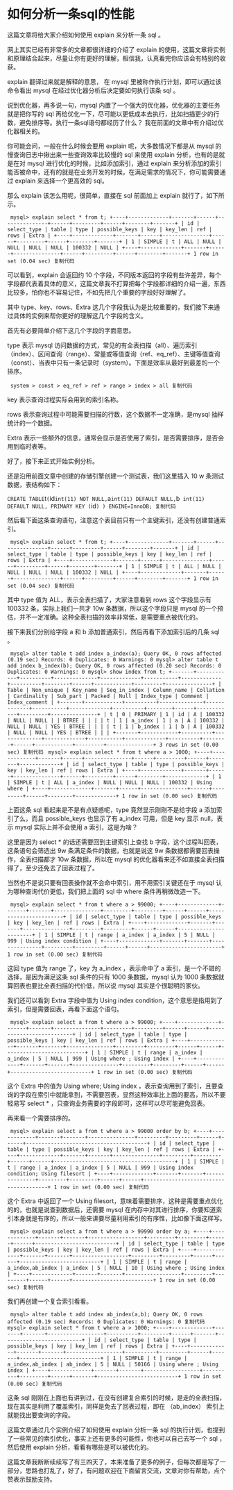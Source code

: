 # 如何分析一条sql的性能 #

这篇文章将给大家介绍如何使用 explain 来分析一条 sql 。

网上其实已经有非常多的文章都很详细的介绍了 explain 的使用，这篇文章将实例和原理结合起来，尽量让你有更好的理解，相信我，认真看完你应该会有特别的收获。

explain 翻译过来就是解释的意思， 在 mysql 里被称作执行计划，即可以通过该命令看出 mysql 在经过优化器分析后决定要如何执行该条 sql 。

说到优化器，再多说一句，mysql 内置了一个强大的优化器，优化器的主要任务就是把你写的 sql 再给优化一下，尽可能以更低成本去执行，比如扫描更少的行数，避免排序等。执行一条sql语句都经历了什么？ 我在前面的文章中有介绍过优化器相关的。

你可能会问，一般在什么时候会要用 explain 呢，大多数情况下都是从 mysql 的慢查询日志中揪出来一些查询效率比较慢的 sql 来使用 explain 分析，也有的是就是在对 mysql 进行优化的时候，比如添加索引，通过 explain 来分析添加的索引能否被命中，还有的就是在业务开发的时候，在满足需求的情况下，你可能需要通过 explain 来选择一个更高效的 sql。

那么 explain 该怎么用呢，很简单，直接在 sql 前面加上 explain 就行了，如下所示。

` mysql> explain select * from t; +----+-------------+-------+------+---------------+------+---------+------+--------+-------+ | id | select_type | table | type | possible_keys | key | key_len | ref | rows | Extra | +----+-------------+-------+------+---------------+------+---------+------+--------+-------+ | 1 | SIMPLE | t | ALL | NULL | NULL | NULL | NULL | 100332 | NULL | +----+-------------+-------+------+---------------+------+---------+------+--------+-------+ 1 row in set (0.04 sec) 复制代码`

可以看到，explain 会返回约 10 个字段，不同版本返回的字段有些许差异，每个字段都代表着具体的意义，这篇文章我不打算把每个字段都详细的介绍一遍，东西比较多，怕你也不容易记住，不如先把几个重要的字段好好理解了。

其中 type、key、rows、Extra 这几个字段我认为是比较重要的，我们接下来通过具体的实例来帮你更好的理解这几个字段的含义。

首先有必要简单介绍下这几个字段的字面意思。

type 表示 mysql 访问数据的方式，常见的有全表扫描（all）、遍历索引（index）、区间查询（range）、常量或等值查询（ref、eq_ref）、主键等值查询（const）、当表中只有一条记录时（system）。下面是效率从最好到最差的一个排序。

` system > const > eq_ref > ref > range > index > all 复制代码`

key 表示查询过程实际会用到的索引名称。

rows 表示查询过程中可能需要扫描的行数，这个数据不一定准确，是mysql 抽样统计的一个数据。

Extra 表示一些额外的信息，通常会显示是否使用了索引，是否需要排序，是否会用到临时表等。

好了，接下来正式开始实例分析。

还是沿用前面文章中创建的存储引擎创建一个测试表，我们这里插入 10 w 条测试数据，表结构如下：

` CREATE TABLE `t` ( `id` int(11) NOT NULL, `a` int(11) DEFAULT NULL, `b` int(11) DEFAULT NULL, PRIMARY KEY (`id`) ) ENGINE=InnoDB; 复制代码`

然后看下面这条查询语句，注意这个表目前只有一个主键索引，还没有创建普通索引。

` mysql> explain select * from t; +----+-------------+-------+------+---------------+------+---------+------+--------+-------+ | id | select_type | table | type | possible_keys | key | key_len | ref | rows | Extra | +----+-------------+-------+------+---------------+------+---------+------+--------+-------+ | 1 | SIMPLE | t | ALL | NULL | NULL | NULL | NULL | 100332 | NULL | +----+-------------+-------+------+---------------+------+---------+------+--------+-------+ 1 row in set (0.04 sec) 复制代码`

其中 type 值为 ALL，表示全表扫描了，大家注意看到 rows 这个字段显示有 100332 条，实际上我们一共才 10w 条数据，所以这个字段只是 mysql 的一个预估，并不一定准确。这种全表扫描的效率非常低，是需要重点被优化的。

接下来我们分别给字段 a 和 b 添加普通索引，然后再看下添加索引后的几条 sql 。

` mysql> alter table t add index a_index(a); Query OK, 0 rows affected (0.19 sec) Records: 0 Duplicates: 0 Warnings: 0 mysql> alter table t add index b_index(b); Query OK, 0 rows affected (0.20 sec) Records: 0 Duplicates: 0 Warnings: 0 mysql> show index from t; +-------+------------+----------+--------------+-------------+-----------+-------------+----------+--------+------+------------+---------+---------------+ | Table | Non_unique | Key_name | Seq_in_index | Column_name | Collation | Cardinality | Sub_part | Packed | Null | Index_type | Comment | Index_comment | +-------+------------+----------+--------------+-------------+-----------+-------------+----------+--------+------+------------+---------+---------------+ | t | 0 | PRIMARY | 1 | id | A | 100332 | NULL | NULL | | BTREE | | | | t | 1 | a_index | 1 | a | A | 100332 | NULL | NULL | YES | BTREE | | | | t | 1 | b_index | 1 | b | A | 100332 | NULL | NULL | YES | BTREE | | | +-------+------------+----------+--------------+-------------+-----------+-------------+----------+--------+------+------------+---------+---------------+ 3 rows in set (0.00 sec) 复制代码` ` mysql> explain select * from t where a > 1000; +----+-------------+-------+------+---------------+------+---------+------+--------+-------------+ | id | select_type | table | type | possible_keys | key | key_len | ref | rows | Extra | +----+-------------+-------+------+---------------+------+---------+------+--------+-------------+ | 1 | SIMPLE | t | ALL | a_index | NULL | NULL | NULL | 100332 | Using where | +----+-------------+-------+------+---------------+------+---------+------+--------+-------------+ 1 row in set (0.00 sec) 复制代码`

上面这条 sql 看起来是不是有点疑惑呢，type 竟然显示刚刚不是给字段 a 添加索引了么，而且 possible_keys 也显示了有 a_index 可用，但是 key 显示 null，表示 mysql 实际上并不会使用 a 索引，这是为啥？

这里是因为 select * 的话还需要回到主键索引上查找 b 字段，这个过程叫回表，这条语句会筛选出 9w 条满足条件的数据，也就是说这 9w 条数据都需要回表操作，全表扫描都才 10w 条数据，所以在 mysql 的优化器看来还不如直接全表扫描得了，至少还免去了回表过程了。

当然也不是说只要有回表操作就不会命中索引，用不用索引关键还在于 mysql 认为哪种查询代价更低，我们把上面的 sql 中 where 条件再稍微改造一下。

` mysql> explain select * from t where a > 99000; +----+-------------+-------+-------+---------------+---------+---------+------+------+-----------------------+ | id | select_type | table | type | possible_keys | key | key_len | ref | rows | Extra | +----+-------------+-------+-------+---------------+---------+---------+------+------+-----------------------+ | 1 | SIMPLE | t | range | a_index | a_index | 5 | NULL | 999 | Using index condition | +----+-------------+-------+-------+---------------+---------+---------+------+------+-----------------------+ 1 row in set (0.00 sec) 复制代码`

这回 type 值为 range 了，key 为 a_index ，表示命中了 a 索引，是一个不错的选择，是因为满足这条 sql 条件的只有 1000 条数据，mysql 认为 1000 条数据就算回表也要比全表扫描的代价低，所以说 mysql 其实是个很聪明的家伙。

我们还可以看到 Extra 字段中值为 Using index condition，这个意思是指用到了索引，但是需要回表，再看下面这个语句。

` mysql> explain select a from t where a > 99000; +----+-------------+-------+-------+---------------+---------+---------+------+------+--------------------------+ | id | select_type | table | type | possible_keys | key | key_len | ref | rows | Extra | +----+-------------+-------+-------+---------------+---------+---------+------+------+--------------------------+ | 1 | SIMPLE | t | range | a_index | a_index | 5 | NULL | 999 | Using where ; Using index | +----+-------------+-------+-------+---------------+---------+---------+------+------+--------------------------+ 1 row in set (0.00 sec) 复制代码`

这个 Extra 中的值为 Using where; Using index ，表示查询用到了索引，且要查询的字段在索引中就能拿到，不需要回表，显然这种效率比上面的要高，所以不要轻易写 select * ，只查询业务需要的字段即可，这样可以尽可能避免回表。

再来看一个需要排序的。

` mysql> explain select a from t where a > 99000 order by b; +----+-------------+-------+-------+---------------+---------+---------+------+------+---------------------------------------+ | id | select_type | table | type | possible_keys | key | key_len | ref | rows | Extra | +----+-------------+-------+-------+---------------+---------+---------+------+------+---------------------------------------+ | 1 | SIMPLE | t | range | a_index | a_index | 5 | NULL | 999 | Using index condition; Using filesort | +----+-------------+-------+-------+---------------+---------+---------+------+------+---------------------------------------+ 1 row in set (0.00 sec) 复制代码`

这个 Extra 中返回了一个 Using filesort，意味着需要排序，这种是需要重点优化的的，也就是说查到数据后，还需要 mysql 在内存中对其进行排序，你要知道索引本身就是有序的，所以一般来讲要尽量利用索引的有序性，比如像下面这样写。

` mysql> explain select a from t where a > 99990 order by a; +----+-------------+-------+-------+------------------+---------+---------+------+------+--------------------------+ | id | select_type | table | type | possible_keys | key | key_len | ref | rows | Extra | +----+-------------+-------+-------+------------------+---------+---------+------+------+--------------------------+ | 1 | SIMPLE | t | range | a_index,ab_index | a_index | 5 | NULL | 10 | Using where ; Using index | +----+-------------+-------+-------+------------------+---------+---------+------+------+--------------------------+ 1 row in set (0.00 sec) 复制代码`

我们再创建一个复合索引看看。

` mysql> alter table t add index ab_index(a,b); Query OK, 0 rows affected (0.19 sec) Records: 0 Duplicates: 0 Warnings: 0 复制代码` ` mysql> explain select * from t where a > 1000; +----+-------------+-------+-------+------------------+----------+---------+------+-------+--------------------------+ | id | select_type | table | type | possible_keys | key | key_len | ref | rows | Extra | +----+-------------+-------+-------+------------------+----------+---------+------+-------+--------------------------+ | 1 | SIMPLE | t | range | a_index,ab_index | ab_index | 5 | NULL | 50166 | Using where ; Using index | +----+-------------+-------+-------+------------------+----------+---------+------+-------+--------------------------+ 1 row in set (0.00 sec) 复制代码`

这条 sql 刚刚在上面也有讲到过，在没有创建复合索引的时候，是走的全表扫描，现在其实是利用了覆盖索引，同样是免去了回表过程，即在 （ab_index） 索引上就能找出要查询的字段。

这篇文章通过几个实例介绍了如何使用 explain 分析一条 sql 的执行计划，也提到了一些常见的索引优化，事实上还有更多的可能性，你也可以自己去写一个 sql ，然后使用 explain 分析，看看有哪些是可以被优化的。

这篇文章我断断续续写了有三四天了，本来准备了更多的例子，但每次都是写了一部分，思路也打乱了，好了，有问题欢迎在下面留言交流，文章对你有帮助，点个赞表示鼓励支持。